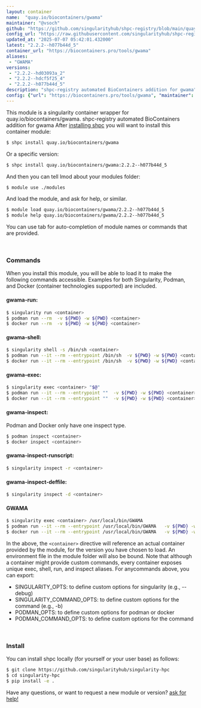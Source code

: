 ```yaml
---
layout: container
name:  "quay.io/biocontainers/gwama"
maintainer: "@vsoch"
github: "https://github.com/singularityhub/shpc-registry/blob/main/quay.io/biocontainers/gwama/container.yaml"
config_url: "https://raw.githubusercontent.com/singularityhub/shpc-registry/main/quay.io/biocontainers/gwama/container.yaml"
updated_at: "2025-07-07 05:42:01.432000"
latest: "2.2.2--h077b44d_5"
container_url: "https://biocontainers.pro/tools/gwama"
aliases:
 - "GWAMA"
versions:
 - "2.2.2--hd03093a_2"
 - "2.2.2--hdcf5f25_4"
 - "2.2.2--h077b44d_5"
description: "shpc-registry automated BioContainers addition for gwama"
config: {"url": "https://biocontainers.pro/tools/gwama", "maintainer": "@vsoch", "description": "shpc-registry automated BioContainers addition for gwama", "latest": {"2.2.2--h077b44d_5": "sha256:4cad712d4e45f2bcd0be7f5af2b67e8798aec665fc074d27e9bf57ac51a15631"}, "tags": {"2.2.2--hd03093a_2": "sha256:15ee1d375ef88f4c186063c8cc69070bcfb3f81b91e87c83b296c6ae2bb1b0e4", "2.2.2--hdcf5f25_4": "sha256:09f8629fb9ed99761a83c45bdfd0d2ecad62c7783532c239412f41aa4563b351", "2.2.2--h077b44d_5": "sha256:4cad712d4e45f2bcd0be7f5af2b67e8798aec665fc074d27e9bf57ac51a15631"}, "docker": "quay.io/biocontainers/gwama", "aliases": {"GWAMA": "/usr/local/bin/GWAMA"}}
---
```


This module is a singularity container wrapper for quay.io/biocontainers/gwama.
shpc-registry automated BioContainers addition for gwama
After [installing shpc](#install) you will want to install this container module:


```bash
$ shpc install quay.io/biocontainers/gwama
```

Or a specific version:

```bash
$ shpc install quay.io/biocontainers/gwama:2.2.2--h077b44d_5
```

And then you can tell lmod about your modules folder:

```bash
$ module use ./modules
```

And load the module, and ask for help, or similar.

```bash
$ module load quay.io/biocontainers/gwama/2.2.2--h077b44d_5
$ module help quay.io/biocontainers/gwama/2.2.2--h077b44d_5
```

You can use tab for auto-completion of module names or commands that are provided.

<br>

### Commands

When you install this module, you will be able to load it to make the following commands accessible.
Examples for both Singularity, Podman, and Docker (container technologies supported) are included.

#### gwama-run:

```bash
$ singularity run <container>
$ podman run --rm  -v ${PWD} -w ${PWD} <container>
$ docker run --rm  -v ${PWD} -w ${PWD} <container>
```

#### gwama-shell:

```bash
$ singularity shell -s /bin/sh <container>
$ podman run --it --rm --entrypoint /bin/sh  -v ${PWD} -w ${PWD} <container>
$ docker run --it --rm --entrypoint /bin/sh  -v ${PWD} -w ${PWD} <container>
```

#### gwama-exec:

```bash
$ singularity exec <container> "$@"
$ podman run --it --rm --entrypoint ""  -v ${PWD} -w ${PWD} <container> "$@"
$ docker run --it --rm --entrypoint ""  -v ${PWD} -w ${PWD} <container> "$@"
```

#### gwama-inspect:

Podman and Docker only have one inspect type.

```bash
$ podman inspect <container>
$ docker inspect <container>
```

#### gwama-inspect-runscript:

```bash
$ singularity inspect -r <container>
```

#### gwama-inspect-deffile:

```bash
$ singularity inspect -d <container>
```


#### GWAMA

```bash
$ singularity exec <container> /usr/local/bin/GWAMA
$ podman run --it --rm --entrypoint /usr/local/bin/GWAMA   -v ${PWD} -w ${PWD} <container> -c " $@"
$ docker run --it --rm --entrypoint /usr/local/bin/GWAMA   -v ${PWD} -w ${PWD} <container> -c " $@"
```



In the above, the `<container>` directive will reference an actual container provided
by the module, for the version you have chosen to load. An environment file in the
module folder will also be bound. Note that although a container
might provide custom commands, every container exposes unique exec, shell, run, and
inspect aliases. For anycommands above, you can export:

 - SINGULARITY_OPTS: to define custom options for singularity (e.g., --debug)
 - SINGULARITY_COMMAND_OPTS: to define custom options for the command (e.g., -b)
 - PODMAN_OPTS: to define custom options for podman or docker
 - PODMAN_COMMAND_OPTS: to define custom options for the command

<br>

### Install

You can install shpc locally (for yourself or your user base) as follows:

```bash
$ git clone https://github.com/singularityhub/singularity-hpc
$ cd singularity-hpc
$ pip install -e .
```

Have any questions, or want to request a new module or version? [ask for help!](https://github.com/singularityhub/singularity-hpc/issues)